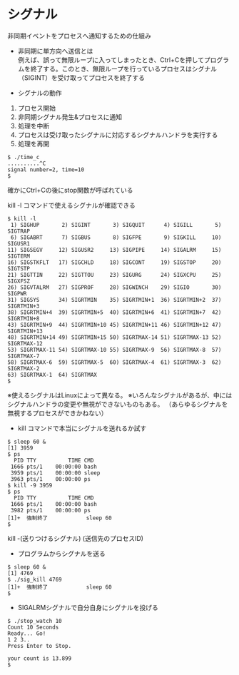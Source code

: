 # シグナル

非同期イベントをプロセスへ通知するための仕組み

* 非同期に単方向へ送信とは  
例えば、誤って無限ループに入ってしまったとき、Ctrl+Cを押してプログラムを終了する。このとき、無限ループを行っているプロセスはシグナル（SIGINT）を受け取ってプロセスを終了する

* シグナルの動作
1. プロセス開始
2. 非同期シグナル発生&プロセスに通知
3. 処理を中断
4. プロセスは受け取ったシグナルに対応するシグナルハンドラを実行する 
5. 処理を再開

```
$ ./time_c
..........^C
signal number=2, time=10
$ 
```
確かにCtrl+Cの後にstop関数が呼ばれている

kill -l コマンドで使えるシグナルが確認できる
```
$ kill -l 
 1) SIGHUP       2) SIGINT       3) SIGQUIT      4) SIGILL       5) SIGTRAP
 6) SIGABRT      7) SIGBUS       8) SIGFPE       9) SIGKILL     10) SIGUSR1
11) SIGSEGV     12) SIGUSR2     13) SIGPIPE     14) SIGALRM     15) SIGTERM
16) SIGSTKFLT   17) SIGCHLD     18) SIGCONT     19) SIGSTOP     20) SIGTSTP
21) SIGTTIN     22) SIGTTOU     23) SIGURG      24) SIGXCPU     25) SIGXFSZ
26) SIGVTALRM   27) SIGPROF     28) SIGWINCH    29) SIGIO       30) SIGPWR
31) SIGSYS      34) SIGRTMIN    35) SIGRTMIN+1  36) SIGRTMIN+2  37) SIGRTMIN+3
38) SIGRTMIN+4  39) SIGRTMIN+5  40) SIGRTMIN+6  41) SIGRTMIN+7  42) SIGRTMIN+8
43) SIGRTMIN+9  44) SIGRTMIN+10 45) SIGRTMIN+11 46) SIGRTMIN+12 47) SIGRTMIN+13
48) SIGRTMIN+14 49) SIGRTMIN+15 50) SIGRTMAX-14 51) SIGRTMAX-13 52) SIGRTMAX-12
53) SIGRTMAX-11 54) SIGRTMAX-10 55) SIGRTMAX-9  56) SIGRTMAX-8  57) SIGRTMAX-7
58) SIGRTMAX-6  59) SIGRTMAX-5  60) SIGRTMAX-4  61) SIGRTMAX-3  62) SIGRTMAX-2
63) SIGRTMAX-1  64) SIGRTMAX
$ 
```
※使えるシグナルはLinuxによって異なる。
※いろんなシグナルがあるが、中にはシグナルハンドラの変更や無視ができないものもある。
（あらゆるシグナルを無視するプロセスができかねない）

* kill コマンドで本当にシグナルを送れるか試す
```
$ sleep 60 &
[1] 3959
$ ps
  PID TTY          TIME CMD
 1666 pts/1    00:00:00 bash
 3959 pts/1    00:00:00 sleep
 3963 pts/1    00:00:00 ps
$ kill -9 3959
$ ps
  PID TTY          TIME CMD
 1666 pts/1    00:00:00 bash
 3982 pts/1    00:00:00 ps
[1]+  強制終了            sleep 60
$ 
```

kill -(送りつけるシグナル) (送信先のプロセスID)


* プログラムからシグナルを送る
```
$ sleep 60 &
[1] 4769
$ ./sig_kill 4769
[1]+  強制終了            sleep 60
$ 
```

* SIGALRMシグナルで自分自身にシグナルを投げる
```
$ ./stop_watch 10
Count 10 Seconds
Ready... Go!
1 2 3..
Press Enter to Stop.

your count is 13.899
$ 
```










